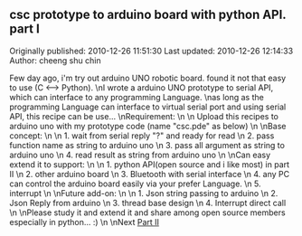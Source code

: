 ## csc prototype to arduino board with python API. part I

Originally published: 2010-12-26 11:51:30
Last updated: 2010-12-26 12:14:33
Author: cheeng shu chin

Few day ago, i'm try out arduino UNO robotic board. found it not that easy to use (C <--> Python).\nI wrote a arduino UNO prototype to serial API, which can interface to any programming Language.\nas long as the programming Language can interface to virtual serial port and using serial API, this recipe can be use...\nRequirement:\n\n  Upload this recipes to arduino uno with my prototype code (name "csc.pde" as below)\n\nBase concept:\n\n  1. wait from serial reply "?" and ready for read\n  2. pass function name as string to arduino uno\n  3. pass all argument as string to arduino uno\n  4. read result as string from arduino uno\n\nCan easy extend it to support:\n\n  1. python API(open source and i like most) in part II\n  2. other arduino board\n  3. Bluetooth with serial interface\n  4. any PC can control the arduino board easily via your prefer Language.\n  5. interrupt \n\nFuture add-on:\n\n  1. Json string passing to arduino\n  2. Json Reply from arduino\n  3. thread base design\n  4. Interrupt direct call\n\nPlease study it and extend it and share among open source members especially in python... :)\n\nNext [Part II](http://code.activestate.com/recipes/577521-csc-prototype-to-arduino-board-with-python-api-par/)